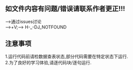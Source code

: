 ## 如文件内容有问题/错误请联系作者更正!!!
-->通过issues讨论 \
-->+V;--> H-_-DJ_NOTFOUND
## 注意事项
1.运行代码前请检数据查表状态,部分代码需要在特定状态下运行. \
2.为了良好的学习体验,请逐代码块/逐句运行.